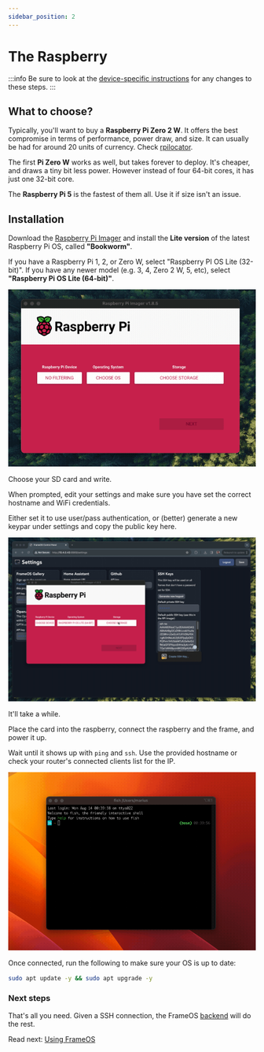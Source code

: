 ```yaml
---
sidebar_position: 2
---
```

# The Raspberry

:::info
Be sure to look at the [device-specific instructions](/devices) for any changes to these steps. 
::: 

## What to choose?

Typically, you'll want to buy a **Raspberry Pi Zero 2 W**. It offers the best compromise in terms of performance, power draw, and size. It can usually be had for around 20 units of currency. Check [rpilocator](https://rpilocator.com/?cat=PIZERO2). 

The first **Pi Zero W** works as well, but takes forever to deploy. It's cheaper, and draws a tiny bit less power. However instead of four 64-bit cores, it has just one 32-bit core.

The **Raspberry Pi 5** is the fastest of them all. Use it if size isn't an issue.

## Installation

Download the [Raspberry Pi Imager](https://www.raspberrypi.com/software/) and install the **Lite version** of the latest Raspberry Pi OS, called **"Bookworm"**.

If you have a Raspberry Pi 1, 2, or Zero W, select "Raspberry PI OS Lite (32-bit)". If you have any newer model (e.g. 3, 4, Zero 2 W, 5, etc), select **"Raspberry Pi OS Lite (64-bit)"**.

![](../_img/pi-os.gif)

Choose your SD card and write. 

When prompted, edit your settings and make sure you have set the correct hostname and WiFi credentials. 

Either set it to use user/pass authentication, or (better) generate a new keypar under settings and copy the public key here.

![](../_img/ssh-key-imager.gif)

It'll take a while. 

Place the card into the raspberry, connect the raspberry and the frame, and power it up.

Wait until it shows up with `ping` and `ssh`. Use the provided hostname or check your router's connected clients list for the IP.

![](./_img/6-success.gif)

Once connected, run the following to make sure your OS is up to date:

```sh
sudo apt update -y && sudo apt upgrade -y
```

### Next steps

That's all you need. Given a SSH connection, the FrameOS [backend](./backend) will do the rest.

Read next: [Using FrameOS](./using)